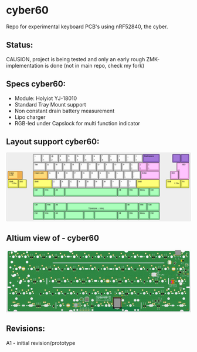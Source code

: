 
# cyber60

Repo for experimental keyboard PCB's using nRF52840, the cyber.

## Status:
CAUSION, project is being tested and only an early rough ZMK-implementation is done (not in main repo, check my fork)

## Specs cyber60:
- Module: Holyiot YJ-18010
- Standard Tray Mount support
- Non constant drain battery measurement
- Lipo charger
- RGB-led under Capslock for multi function indicator

## Layout support cyber60:
![alt text](./readme-images/layout_support_cyber60-2_Rev_A1.jpg "Layout support")

## Altium view of - cyber60
![alt text](./readme-images/cyber60-2_Rev_A1.jpg "PCB View - Rev A")

## Revisions:
A1 - initial revision/prototype
